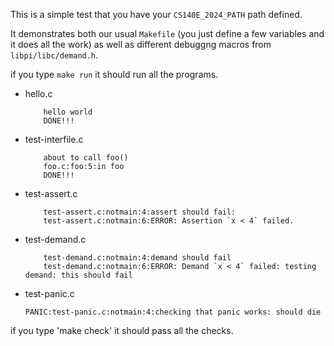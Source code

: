 This is a simple test that you have your `CS140E_2024_PATH` path defined.

It demonstrates both our usual `Makefile` (you just define a few variables
and it does all the work) as well as different debuggng macros from
`libpi/libc/demand.h`.


if you type `make run` it should run all the programs.

  - hello.c	

            hello world
            DONE!!!

  - test-interfile.c

            about to call foo()
            foo.c:foo:5:in foo
            DONE!!!

  - test-assert.c  

            test-assert.c:notmain:4:assert should fail:
            test-assert.c:notmain:6:ERROR: Assertion `x < 4` failed.

  - test-demand.c  

            test-demand.c:notmain:4:demand should fail
            test-demand.c:notmain:6:ERROR: Demand `x < 4` failed: testing demand: this should fail

  - test-panic.c

        PANIC:test-panic.c:notmain:4:checking that panic works: should die


if you type 'make check' it should pass all the checks.
